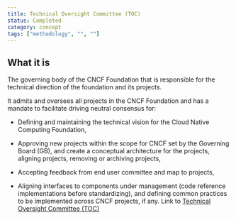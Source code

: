 ```yaml
---
title: Technical Oversight Committee (TOC)
status: Completed
category: concept
tags: ["methodology", "", ""]
---
```


## What it is

The governing body of the CNCF Foundation that is responsible for the technical direction of the foundation and its projects.

It admits and oversees all projects in the CNCF Foundation and has a mandate to facilitate driving neutral consensus for:

* Defining and maintaining the technical vision for the Cloud Native Computing Foundation,

* Approving new projects within the scope for CNCF set by the Governing Board (GB), and create a conceptual architecture for the projects, aligning projects, removing or archiving projects,
* Accepting feedback from end user committee and map to projects,
* Aligning interfaces to components under management (code reference implementations before standardizing), and defining common practices to be implemented across CNCF projects, if any.
Link to [Technical Oversight Committee (TOC)](https://github.com/cncf/toc)